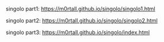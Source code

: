 singolo part1:
https://m0rtall.github.io/singolo/singolo1.html

singolo part2:
https://m0rtall.github.io/singolo/singolo2.html

singolo part3: 
https://m0rtall.github.io/singolo/index.html
